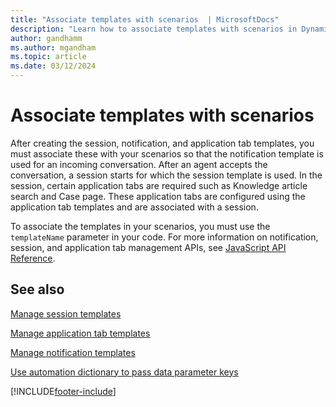 ```yaml
---
title: "Associate templates with scenarios  | MicrosoftDocs"
description: "Learn how to associate templates with scenarios in Dynamics 365 Channel Integration Framework 2.0."
author: gandhamm
ms.author: mgandham
ms.topic: article
ms.date: 03/12/2024
---
```


# Associate templates with scenarios

After creating the session, notification, and application tab templates, you must associate these with your scenarios so that the notification template is used for an incoming conversation. After an agent accepts the conversation, a session starts for which the session template is used. In the session, certain application tabs are required such as Knowledge article search and Case page. These application tabs are configured using the application tab templates and are associated with a session.

To associate the templates in your scenarios, you must use the `templateName` parameter in your code. For more information on notification, session, and application tab management APIs, see [JavaScript API Reference](../develop/reference/microsoft-ciframework-v2.md).


## See also

[Manage session templates](session-templates-cif.md)

[Manage application tab templates](application-tab-templates-cif.md)

[Manage notification templates](notification-templates-cif.md)

[Use automation dictionary to pass data parameter keys](automation-dictionary-keys-cif.md)


[!INCLUDE[footer-include](../../../includes/footer-banner.md)]
